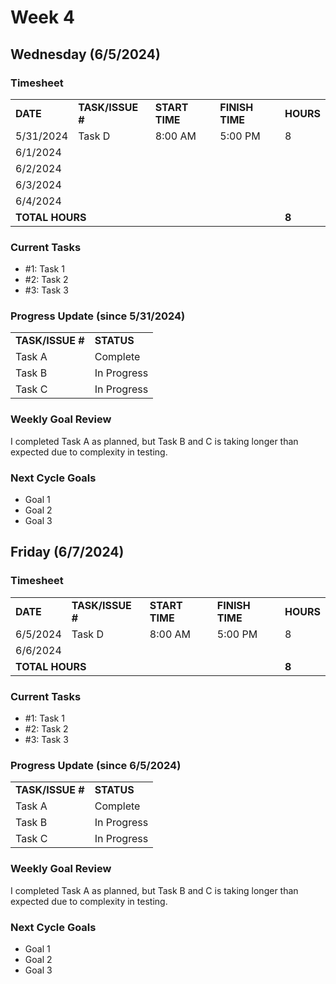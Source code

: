 
# Week 4

## Wednesday (6/5/2024)

### Timesheet
<table>
    <tr>
        <td><strong>DATE</strong>
        </td>
        <td><strong>TASK/ISSUE #</strong>
        </td>
        <td><strong>START TIME</strong>
        </td>
        <td><strong>FINISH TIME</strong>
        </td>
        <td><strong>HOURS</strong>
        </td>
    </tr>
    <tr>
        <!-- Date -->
        <td>5/31/2024 
        </td>
        <!-- Task/Issue # -->
        <td>Task D
        </td>
        <!-- Start Time -->
        <td>8:00 AM
        </td>
        <!-- End Time -->
        <td>5:00 PM
        </td>
        <!-- Hours -->
        <td>8
        </td>
    </tr>
    <tr>
        <!-- Date -->
        <td>6/1/2024 
        </td>
        <!-- Task/Issue # -->
        <td>
        </td>
        <!-- Start Time -->
        <td>
        </td>
        <!-- End Time -->
        <td>
        </td>
        <!-- Hours -->
        <td>
        </td>
    </tr>
    <tr>
        <!-- Date -->
        <td>6/2/2024 
        </td>
        <!-- Task/Issue # -->
        <td>
        </td>
        <!-- Start Time -->
        <td>
        </td>
        <!-- End Time -->
        <td>
        </td>
        <!-- Hours -->
        <td>
        </td>
    </tr>
    <tr>
        <!-- Date -->
        <td>6/3/2024 
        </td>
        <!-- Task/Issue # -->
        <td>
        </td>
        <!-- Start Time -->
        <td>
        </td>
        <!-- End Time -->
        <td>
        </td>
        <!-- Hours -->
        <td>
        </td>
    </tr>
    <tr>
        <!-- Date -->
        <td>6/4/2024 
        </td>
        <!-- Task/Issue # -->
        <td>
        </td>
        <!-- Start Time -->
        <td>
        </td>
        <!-- End Time -->
        <td>
        </td>
        <!-- Hours -->
        <td>
        </td>
    </tr>
    <tr>
        <td colspan="4">
            <strong>TOTAL HOURS</strong>
        </td>
        <!-- Total Hours -->
        <td><strong>8</strong>
        </td>
    </tr>
</table>

### Current Tasks
  * #1: Task 1
  * #2: Task 2
  * #3: Task 3

### Progress Update (since 5/31/2024)
<table>
    <tr>
        <td><strong>TASK/ISSUE #</strong>
        </td>
        <td><strong>STATUS</strong>
        </td>
    </tr>
    <tr>
        <!-- Task/Issue # -->
        <td>Task A
        </td>
        <!-- Status -->
        <td>Complete
        </td>
    </tr>
    <tr>
        <!-- Task/Issue # -->
        <td>Task B
        </td>
        <!-- Status -->
        <td>In Progress
        </td>
    </tr>
    <tr>
        <!-- Task/Issue # -->
        <td>Task C
        </td>
        <!-- Status -->
        <td>In Progress
        </td>
    </tr>
</table>

### Weekly Goal Review
I completed Task A as planned, but Task B and C is taking longer than expected due to complexity in testing. 

### Next Cycle Goals
  * Goal 1
  * Goal 2
  * Goal 3

<!--------------------------------------------------------------------------------------------------------------------------------------------------------------------------------------------->
## Friday (6/7/2024)

### Timesheet
<table>
    <tr>
        <td><strong>DATE</strong>
        </td>
        <td><strong>TASK/ISSUE #</strong>
        </td>
        <td><strong>START TIME</strong>
        </td>
        <td><strong>FINISH TIME</strong>
        </td>
        <td><strong>HOURS</strong>
        </td>
    </tr>
    <tr>
        <!-- Date -->
        <td>6/5/2024 
        </td>
        <!-- Task/Issue # -->
        <td>Task D
        </td>
        <!-- Start Time -->
        <td>8:00 AM
        </td>
        <!-- End Time -->
        <td>5:00 PM
        </td>
        <!-- Hours -->
        <td>8
        </td>
    </tr>
    <tr>
        <!-- Date -->
        <td>6/6/2024 
        </td>
        <!-- Task/Issue # -->
        <td>
        </td>
        <!-- Start Time -->
        <td>
        </td>
        <!-- End Time -->
        <td>
        </td>
        <!-- Hours -->
        <td>
        </td>
    </tr>
    <tr>
        <td colspan="4">
            <strong>TOTAL HOURS</strong>
        </td>
        <!-- Total Hours -->
        <td><strong>8</strong>
        </td>
    </tr>
</table>

### Current Tasks
  * #1: Task 1
  * #2: Task 2
  * #3: Task 3

### Progress Update (since 6/5/2024)
<table>
    <tr>
        <td><strong>TASK/ISSUE #</strong>
        </td>
        <td><strong>STATUS</strong>
        </td>
    </tr>
    <tr>
        <!-- Task/Issue # -->
        <td>Task A
        </td>
        <!-- Status -->
        <td>Complete
        </td>
    </tr>
    <tr>
        <!-- Task/Issue # -->
        <td>Task B
        </td>
        <!-- Status -->
        <td>In Progress
        </td>
    </tr>
    <tr>
        <!-- Task/Issue # -->
        <td>Task C
        </td>
        <!-- Status -->
        <td>In Progress
        </td>
    </tr>
</table>

### Weekly Goal Review
I completed Task A as planned, but Task B and C is taking longer than expected due to complexity in testing. 

### Next Cycle Goals
  * Goal 1
  * Goal 2
  * Goal 3


